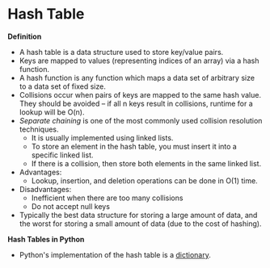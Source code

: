 # Hash Table

**Definition**

* A hash table is a data structure used to store key/value pairs.
* Keys are mapped to values (representing indices of an array) via a hash function.
* A hash function is any function which maps a data set of arbitrary size to a data set of fixed size.
* Collisions occur when pairs of keys are mapped to the same hash value. They should be avoided – if all n keys result in collisions, runtime for a lookup will be O(n).
* *Separate chaining* is one of the most commonly used collision resolution techniques. 
    * It is usually implemented using linked lists.
    * To store an element in the hash table, you must insert it into a specific linked list.
    * If there is a collision, then store both elements in the same linked list.
* Advantages:
    * Lookup, insertion, and deletion operations can be done in O(1) time.
* Disadvantages:
    * Inefficient when there are too many collisions
    * Do not accept null keys
* Typically the best data structure for storing a large amount of data, and the worst for storing a small amount of data (due to the cost of hashing).
    
**Hash Tables in Python**

* Python's implementation of the hash table is a [dictionary](https://docs.python.org/3/tutorial/datastructures.html#dictionaries).
